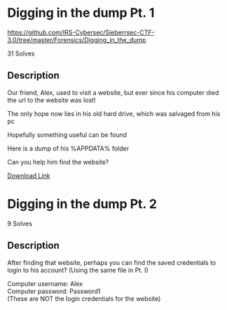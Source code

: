 # Digging in the dump Pt. 1
https://github.com/IRS-Cybersec/Sieberrsec-CTF-3.0/tree/master/Forensics/Digging_in_the_dump

31 Solves

## Description

Our friend, Alex, used to visit a website, but ever since his computer died the url to the website was lost!

The only hope now lies in his old hard drive, which was salvaged from his pc

Hopefully something useful can be found

Here is a dump of his %APPDATA% folder

Can you help him find the website?

[Download Link](https://nandynarwhals.org/assets/files/sieberrsec3.0/AppData.zip)

# Digging in the dump Pt. 2 
9 Solves

## Description

After finding that website, perhaps you can find the saved credentials to login to his account?
(Using the same file in Pt. I)

Computer username: Alex <br>
Computer password: Password1 <br>
(These are NOT the login credentials for the website)
